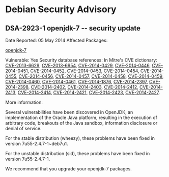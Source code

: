 
Debian Security Advisory
========================


DSA-2923-1 openjdk-7 -- security update
---------------------------------------



Date Reported:
05 May 2014
Affected Packages:

[openjdk-7](https://packages.debian.org/src:openjdk-7)

Vulnerable:
Yes
Security database references:
In Mitre's CVE dictionary: [CVE-2013-6629](https://security-tracker.debian.org/tracker/CVE-2013-6629), [CVE-2013-6954](https://security-tracker.debian.org/tracker/CVE-2013-6954), [CVE-2014-0429](https://security-tracker.debian.org/tracker/CVE-2014-0429), [CVE-2014-0446](https://security-tracker.debian.org/tracker/CVE-2014-0446), [CVE-2014-0451](https://security-tracker.debian.org/tracker/CVE-2014-0451), [CVE-2014-0452](https://security-tracker.debian.org/tracker/CVE-2014-0452), [CVE-2014-0453](https://security-tracker.debian.org/tracker/CVE-2014-0453), [CVE-2014-0454](https://security-tracker.debian.org/tracker/CVE-2014-0454), [CVE-2014-0455](https://security-tracker.debian.org/tracker/CVE-2014-0455), [CVE-2014-0456](https://security-tracker.debian.org/tracker/CVE-2014-0456), [CVE-2014-0457](https://security-tracker.debian.org/tracker/CVE-2014-0457), [CVE-2014-0458](https://security-tracker.debian.org/tracker/CVE-2014-0458), [CVE-2014-0459](https://security-tracker.debian.org/tracker/CVE-2014-0459), [CVE-2014-0460](https://security-tracker.debian.org/tracker/CVE-2014-0460), [CVE-2014-0461](https://security-tracker.debian.org/tracker/CVE-2014-0461), [CVE-2014-1876](https://security-tracker.debian.org/tracker/CVE-2014-1876), [CVE-2014-2397](https://security-tracker.debian.org/tracker/CVE-2014-2397), [CVE-2014-2398](https://security-tracker.debian.org/tracker/CVE-2014-2398), [CVE-2014-2402](https://security-tracker.debian.org/tracker/CVE-2014-2402), [CVE-2014-2403](https://security-tracker.debian.org/tracker/CVE-2014-2403), [CVE-2014-2412](https://security-tracker.debian.org/tracker/CVE-2014-2412), [CVE-2014-2413](https://security-tracker.debian.org/tracker/CVE-2014-2413), [CVE-2014-2414](https://security-tracker.debian.org/tracker/CVE-2014-2414), [CVE-2014-2421](https://security-tracker.debian.org/tracker/CVE-2014-2421), [CVE-2014-2423](https://security-tracker.debian.org/tracker/CVE-2014-2423), [CVE-2014-2427](https://security-tracker.debian.org/tracker/CVE-2014-2427).  

More information:

Several vulnerabilities have been discovered in OpenJDK, an
implementation of the Oracle Java platform, resulting in the execution
of arbitrary code, breakouts of the Java sandbox, information disclosure
or denial of service.


For the stable distribution (wheezy), these problems have been fixed in
version 7u55-2.4.7-1~deb7u1.


For the unstable distribution (sid), these problems have been fixed in
version 7u55-2.4.7-1.


We recommend that you upgrade your openjdk-7 packages.






